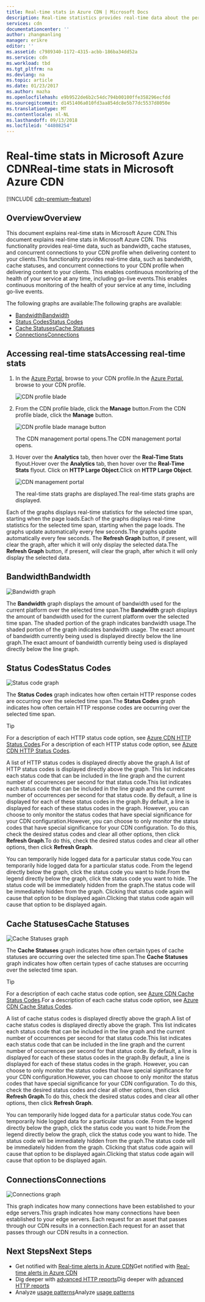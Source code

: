 ```yaml
---
title: Real-time stats in Azure CDN | Microsoft Docs
description: Real-time statistics provides real-time data about the performance of Azure CDN when delivering content to your clients.
services: cdn
documentationcenter: ''
author: zhangmanling
manager: erikre
editor: ''
ms.assetid: c7989340-1172-4315-acbb-186ba34dd52a
ms.service: cdn
ms.workload: tbd
ms.tgt_pltfrm: na
ms.devlang: na
ms.topic: article
ms.date: 01/23/2017
ms.author: mazha
ms.openlocfilehash: e9b9522de6b2c54dc794b00100ffe358296ecfdd
ms.sourcegitcommit: d1451406a010fd3aa854dc8e5b77dc5537d8050e
ms.translationtype: MT
ms.contentlocale: nl-NL
ms.lasthandoff: 09/13/2018
ms.locfileid: "44808254"
---
```

# <a name="real-time-stats-in-microsoft-azure-cdn"></a><span data-ttu-id="4839e-103">Real-time stats in Microsoft Azure CDN</span><span class="sxs-lookup"><span data-stu-id="4839e-103">Real-time stats in Microsoft Azure CDN</span></span>
[!INCLUDE [cdn-premium-feature](../../includes/cdn-premium-feature.md)]

## <a name="overview"></a><span data-ttu-id="4839e-104">Overview</span><span class="sxs-lookup"><span data-stu-id="4839e-104">Overview</span></span>
<span data-ttu-id="4839e-105">This document explains real-time stats in Microsoft Azure CDN.</span><span class="sxs-lookup"><span data-stu-id="4839e-105">This document explains real-time stats in Microsoft Azure CDN.</span></span>  <span data-ttu-id="4839e-106">This functionality provides real-time data, such as bandwidth, cache statuses, and concurrent connections to your CDN profile when delivering content to your clients.</span><span class="sxs-lookup"><span data-stu-id="4839e-106">This functionality provides real-time data, such as bandwidth, cache statuses, and concurrent connections to your CDN profile when delivering content to your clients.</span></span> <span data-ttu-id="4839e-107">This enables continuous monitoring of the health of your service at any time, including go-live events.</span><span class="sxs-lookup"><span data-stu-id="4839e-107">This enables continuous monitoring of the health of your service at any time, including go-live events.</span></span>

<span data-ttu-id="4839e-108">The following graphs are available:</span><span class="sxs-lookup"><span data-stu-id="4839e-108">The following graphs are available:</span></span>

* [<span data-ttu-id="4839e-109">Bandwidth</span><span class="sxs-lookup"><span data-stu-id="4839e-109">Bandwidth</span></span>](#bandwidth)
* [<span data-ttu-id="4839e-110">Status Codes</span><span class="sxs-lookup"><span data-stu-id="4839e-110">Status Codes</span></span>](#status-codes)
* [<span data-ttu-id="4839e-111">Cache Statuses</span><span class="sxs-lookup"><span data-stu-id="4839e-111">Cache Statuses</span></span>](#cache-statuses)
* [<span data-ttu-id="4839e-112">Connections</span><span class="sxs-lookup"><span data-stu-id="4839e-112">Connections</span></span>](#connections)

## <a name="accessing-real-time-stats"></a><span data-ttu-id="4839e-113">Accessing real-time stats</span><span class="sxs-lookup"><span data-stu-id="4839e-113">Accessing real-time stats</span></span>
1. <span data-ttu-id="4839e-114">In the [Azure Portal](https://portal.azure.com), browse to your CDN profile.</span><span class="sxs-lookup"><span data-stu-id="4839e-114">In the [Azure Portal](https://portal.azure.com), browse to your CDN profile.</span></span>
   
    ![CDN profile blade](./media/cdn-real-time-stats/cdn-profile-blade.png)
2. <span data-ttu-id="4839e-116">From the CDN profile blade, click the **Manage** button.</span><span class="sxs-lookup"><span data-stu-id="4839e-116">From the CDN profile blade, click the **Manage** button.</span></span>
   
    ![CDN profile blade manage button](./media/cdn-real-time-stats/cdn-manage-btn.png)
   
    <span data-ttu-id="4839e-118">The CDN management portal opens.</span><span class="sxs-lookup"><span data-stu-id="4839e-118">The CDN management portal opens.</span></span>
3. <span data-ttu-id="4839e-119">Hover over the **Analytics** tab, then hover over the **Real-Time Stats** flyout.</span><span class="sxs-lookup"><span data-stu-id="4839e-119">Hover over the **Analytics** tab, then hover over the **Real-Time Stats** flyout.</span></span>  <span data-ttu-id="4839e-120">Click on **HTTP Large Object**.</span><span class="sxs-lookup"><span data-stu-id="4839e-120">Click on **HTTP Large Object**.</span></span>
   
    ![CDN management portal](./media/cdn-real-time-stats/cdn-premium-portal.png)
   
    <span data-ttu-id="4839e-122">The real-time stats graphs are displayed.</span><span class="sxs-lookup"><span data-stu-id="4839e-122">The real-time stats graphs are displayed.</span></span>

<span data-ttu-id="4839e-123">Each of the graphs displays real-time statistics for the selected time span, starting when the page loads.</span><span class="sxs-lookup"><span data-stu-id="4839e-123">Each of the graphs displays real-time statistics for the selected time span, starting when the page loads.</span></span>  <span data-ttu-id="4839e-124">The graphs update automatically every few seconds.</span><span class="sxs-lookup"><span data-stu-id="4839e-124">The graphs update automatically every few seconds.</span></span>  <span data-ttu-id="4839e-125">The **Refresh Graph** button, if present, will clear the graph, after which it will only display the selected data.</span><span class="sxs-lookup"><span data-stu-id="4839e-125">The **Refresh Graph** button, if present, will clear the graph, after which it will only display the selected data.</span></span>

## <a name="bandwidth"></a><span data-ttu-id="4839e-126">Bandwidth</span><span class="sxs-lookup"><span data-stu-id="4839e-126">Bandwidth</span></span>
![Bandwidth graph](./media/cdn-real-time-stats/cdn-bandwidth.png)

<span data-ttu-id="4839e-128">The **Bandwidth** graph displays the amount of bandwidth used for the current platform over the selected time span.</span><span class="sxs-lookup"><span data-stu-id="4839e-128">The **Bandwidth** graph displays the amount of bandwidth used for the current platform over the selected time span.</span></span> <span data-ttu-id="4839e-129">The shaded portion of the graph indicates bandwidth usage.</span><span class="sxs-lookup"><span data-stu-id="4839e-129">The shaded portion of the graph indicates bandwidth usage.</span></span> <span data-ttu-id="4839e-130">The exact amount of bandwidth currently being used is displayed directly below the line graph.</span><span class="sxs-lookup"><span data-stu-id="4839e-130">The exact amount of bandwidth currently being used is displayed directly below the line graph.</span></span>

## <a name="status-codes"></a><span data-ttu-id="4839e-131">Status Codes</span><span class="sxs-lookup"><span data-stu-id="4839e-131">Status Codes</span></span>
![Status code graph](./media/cdn-real-time-stats/cdn-status-codes.png)

<span data-ttu-id="4839e-133">The **Status Codes** graph indicates how often certain HTTP response codes are occurring over the selected time span.</span><span class="sxs-lookup"><span data-stu-id="4839e-133">The **Status Codes** graph indicates how often certain HTTP response codes are occurring over the selected time span.</span></span>

> [!TIP]
> <span data-ttu-id="4839e-134">For a description of each HTTP status code option, see [Azure CDN HTTP Status Codes](https://msdn.microsoft.com/library/mt759238.aspx).</span><span class="sxs-lookup"><span data-stu-id="4839e-134">For a description of each HTTP status code option, see [Azure CDN HTTP Status Codes](https://msdn.microsoft.com/library/mt759238.aspx).</span></span>
> 
> 

<span data-ttu-id="4839e-135">A list of HTTP status codes is displayed directly above the graph.</span><span class="sxs-lookup"><span data-stu-id="4839e-135">A list of HTTP status codes is displayed directly above the graph.</span></span> <span data-ttu-id="4839e-136">This list indicates each status code that can be included in the line graph and the current number of occurrences per second for that status code.</span><span class="sxs-lookup"><span data-stu-id="4839e-136">This list indicates each status code that can be included in the line graph and the current number of occurrences per second for that status code.</span></span> <span data-ttu-id="4839e-137">By default, a line is displayed for each of these status codes in the graph.</span><span class="sxs-lookup"><span data-stu-id="4839e-137">By default, a line is displayed for each of these status codes in the graph.</span></span> <span data-ttu-id="4839e-138">However, you can choose to only monitor the status codes that have special significance for your CDN configuration.</span><span class="sxs-lookup"><span data-stu-id="4839e-138">However, you can choose to only monitor the status codes that have special significance for your CDN configuration.</span></span> <span data-ttu-id="4839e-139">To do this, check the desired status codes and clear all other options, then click **Refresh Graph**.</span><span class="sxs-lookup"><span data-stu-id="4839e-139">To do this, check the desired status codes and clear all other options, then click **Refresh Graph**.</span></span> 

<span data-ttu-id="4839e-140">You can temporarily hide logged data for a particular status code.</span><span class="sxs-lookup"><span data-stu-id="4839e-140">You can temporarily hide logged data for a particular status code.</span></span>  <span data-ttu-id="4839e-141">From the legend directly below the graph, click the status code you want to hide.</span><span class="sxs-lookup"><span data-stu-id="4839e-141">From the legend directly below the graph, click the status code you want to hide.</span></span> <span data-ttu-id="4839e-142">The status code will be immediately hidden from the graph.</span><span class="sxs-lookup"><span data-stu-id="4839e-142">The status code will be immediately hidden from the graph.</span></span> <span data-ttu-id="4839e-143">Clicking that status code again will cause that option to be displayed again.</span><span class="sxs-lookup"><span data-stu-id="4839e-143">Clicking that status code again will cause that option to be displayed again.</span></span>

## <a name="cache-statuses"></a><span data-ttu-id="4839e-144">Cache Statuses</span><span class="sxs-lookup"><span data-stu-id="4839e-144">Cache Statuses</span></span>
![Cache Statuses graph](./media/cdn-real-time-stats/cdn-cache-status.png)

<span data-ttu-id="4839e-146">The **Cache Statuses** graph indicates how often certain types of cache statuses are occurring over the selected time span.</span><span class="sxs-lookup"><span data-stu-id="4839e-146">The **Cache Statuses** graph indicates how often certain types of cache statuses are occurring over the selected time span.</span></span> 

> [!TIP]
> <span data-ttu-id="4839e-147">For a description of each cache status code option, see [Azure CDN Cache Status Codes](https://msdn.microsoft.com/library/mt759237.aspx).</span><span class="sxs-lookup"><span data-stu-id="4839e-147">For a description of each cache status code option, see [Azure CDN Cache Status Codes](https://msdn.microsoft.com/library/mt759237.aspx).</span></span>
> 
> 

<span data-ttu-id="4839e-148">A list of cache status codes is displayed directly above the graph.</span><span class="sxs-lookup"><span data-stu-id="4839e-148">A list of cache status codes is displayed directly above the graph.</span></span> <span data-ttu-id="4839e-149">This list indicates each status code that can be included in the line graph and the current number of occurrences per second for that status code.</span><span class="sxs-lookup"><span data-stu-id="4839e-149">This list indicates each status code that can be included in the line graph and the current number of occurrences per second for that status code.</span></span> <span data-ttu-id="4839e-150">By default, a line is displayed for each of these status codes in the graph.</span><span class="sxs-lookup"><span data-stu-id="4839e-150">By default, a line is displayed for each of these status codes in the graph.</span></span> <span data-ttu-id="4839e-151">However, you can choose to only monitor the status codes that have special significance for your CDN configuration.</span><span class="sxs-lookup"><span data-stu-id="4839e-151">However, you can choose to only monitor the status codes that have special significance for your CDN configuration.</span></span> <span data-ttu-id="4839e-152">To do this, check the desired status codes and clear all other options, then click **Refresh Graph**.</span><span class="sxs-lookup"><span data-stu-id="4839e-152">To do this, check the desired status codes and clear all other options, then click **Refresh Graph**.</span></span> 

<span data-ttu-id="4839e-153">You can temporarily hide logged data for a particular status code.</span><span class="sxs-lookup"><span data-stu-id="4839e-153">You can temporarily hide logged data for a particular status code.</span></span>  <span data-ttu-id="4839e-154">From the legend directly below the graph, click the status code you want to hide.</span><span class="sxs-lookup"><span data-stu-id="4839e-154">From the legend directly below the graph, click the status code you want to hide.</span></span> <span data-ttu-id="4839e-155">The status code will be immediately hidden from the graph.</span><span class="sxs-lookup"><span data-stu-id="4839e-155">The status code will be immediately hidden from the graph.</span></span> <span data-ttu-id="4839e-156">Clicking that status code again will cause that option to be displayed again.</span><span class="sxs-lookup"><span data-stu-id="4839e-156">Clicking that status code again will cause that option to be displayed again.</span></span>

## <a name="connections"></a><span data-ttu-id="4839e-157">Connections</span><span class="sxs-lookup"><span data-stu-id="4839e-157">Connections</span></span>
![Connections graph](./media/cdn-real-time-stats/cdn-connections.png)

<span data-ttu-id="4839e-159">This graph indicates how many connections have been established to your edge servers.</span><span class="sxs-lookup"><span data-stu-id="4839e-159">This graph indicates how many connections have been established to your edge servers.</span></span> <span data-ttu-id="4839e-160">Each request for an asset that passes through our CDN results in a connection.</span><span class="sxs-lookup"><span data-stu-id="4839e-160">Each request for an asset that passes through our CDN results in a connection.</span></span>

## <a name="next-steps"></a><span data-ttu-id="4839e-161">Next Steps</span><span class="sxs-lookup"><span data-stu-id="4839e-161">Next Steps</span></span>
* <span data-ttu-id="4839e-162">Get notified with [Real-time alerts in Azure CDN](cdn-real-time-alerts.md)</span><span class="sxs-lookup"><span data-stu-id="4839e-162">Get notified with [Real-time alerts in Azure CDN](cdn-real-time-alerts.md)</span></span>
* <span data-ttu-id="4839e-163">Dig deeper with [advanced HTTP reports](cdn-advanced-http-reports.md)</span><span class="sxs-lookup"><span data-stu-id="4839e-163">Dig deeper with [advanced HTTP reports](cdn-advanced-http-reports.md)</span></span>
* <span data-ttu-id="4839e-164">Analyze [usage patterns](cdn-analyze-usage-patterns.md)</span><span class="sxs-lookup"><span data-stu-id="4839e-164">Analyze [usage patterns](cdn-analyze-usage-patterns.md)</span></span>

